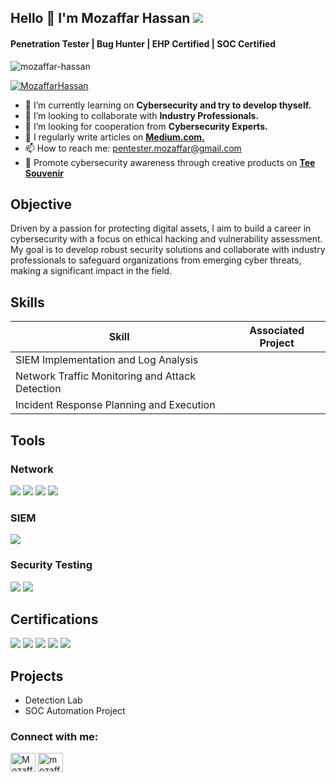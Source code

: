 ## Hello 👋 I'm Mozaffar Hassan   <a href="https://linkedin.com/in/mozaffar-hassan"><img src="https://img.shields.io/badge/-LinkedIn-0072b1?&style=for-the-badge&logo=linkedin&logoColor=white" /></a>

<h4 align="left">Penetration Tester | Bug Hunter | EHP Certified | SOC Certified</h4>

<p align="left"> <img src="https://komarev.com/ghpvc/?username=mozaffar-hassan&label=Profile%20views&color=0e75b6&style=flat" alt="mozaffar-hassan" /> </p>
<p align="left"> <a href="https://github.com/ryo-ma/github-profile-trophy"><img src="https://github-profile-trophy.vercel.app/?username=MozaffarHassan" alt="MozaffarHassan" /></a> </p>

- 🌱 I’m currently learning on **Cybersecurity and try to develop thyself.**
- 👯 I’m looking to collaborate with **Industry Professionals.**
- 🤔 I’m looking for cooperation from **Cybersecurity Experts.**
- 📝 I regularly write articles on **<a href="https://medium.com/@pentester.mozaffarhassan">Medium.com.</a>** 
- 📫 How to reach me: pentester.mozaffar@gmail.com
- 👕 Promote cybersecurity awareness through creative products on **<a href="https://teesouvenir.com/cyber-monday">Tee Souvenir</a>** 

## Objective

Driven by a passion for protecting digital assets, I aim to build a career in cybersecurity with a focus on ethical hacking and vulnerability assessment. My goal is to develop robust security solutions and collaborate with industry professionals to safeguard organizations from emerging cyber threats, making a significant impact in the field.

## Skills

| Skill                                         | Associated Project         |
|-----------------------------------------------|----------------------------|
| SIEM Implementation and Log Analysis          | 
| Network Traffic Monitoring and Attack Detection | 
| Incident Response Planning and Execution      | 

## Tools

### Network

<div>
    <img src="https://img.shields.io/badge/-Wireshark-1679A7?&style=for-the-badge&logo=Wireshark&logoColor=white"/>
    <img src="https://img.shields.io/badge/-Nmap-000080?&style=for-the-badge&logo=NMAP&logoColor=white"/>
    <img src="https://img.shields.io/badge/-Nessus-e6d1d1?&style=for-the-badge&logo=Nessus&logoColor=e6d1d1"/>
    <img src="https://img.shields.io/badge/-Metasploit-135cb3?&style=for-the-badge&logo=Metasploit&logoColor=white"/>
</div>

### SIEM

<div>
    <img src="https://img.shields.io/badge/-Splunk-e6d1d1?&style=for-the-badge&logo=Splunk&logoColor=black" />
</div>

### Security Testing

<div>
    <img src="https://img.shields.io/badge/-Burp Suite-red?&style=for-the-badge&logo=Burp Suite&logoColor=black"/>
     <img src="https://img.shields.io/badge/-OWASP ZAP-135cb3?&style=for-the-badge&logo=OWASP ZAP&logoColor=white"/>
</div>

## Certifications

<div>
<img src="https://img.shields.io/badge/-SOC-1d69c4?&style=for-the-badge&logo=logoColor=white" />
<img src="https://img.shields.io/badge/-EHP-red?&style=for-the-badge&logo=logoColor=white" />
<img src="https://img.shields.io/badge/-ICIP-4D4D4D?&style=for-the-badge&logo=OPSWAT&logoColor=white" />
<img src="https://img.shields.io/badge/-CEHv12-e6d1d1?&style=for-the-badge&logo=Udemy&logoColor=black" />
<img src="https://img.shields.io/badge/-OCFA-000080?&style=for-the-badge&logoColor=white" />
</div>

## Projects

- Detection Lab
- SOC Automation Project

<h3 align="left">Connect with me:</h3>
<p align="left">
<a href="https://twitter.com/MozaffarHassan2" target="blank"><img align="center" src="https://raw.githubusercontent.com/rahuldkjain/github-profile-readme-generator/master/src/images/icons/Social/twitter.svg" alt="MozaffarHassan2" height="30" width="40" /></a>
<a href="https://fb.com/mozaffar.hassan33" target="blank"><img align="center" src="https://raw.githubusercontent.com/rahuldkjain/github-profile-readme-generator/master/src/images/icons/Social/facebook.svg" alt="mozaffar.hassan33" height="30" width="40" /></a>
</p>


